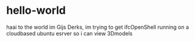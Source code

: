 # hello-world
haai to the world
im Gijs Derks, im trying to get ifcOpenShell running on a cloudbased ubuntu esrver so i can view 3Dmodels
